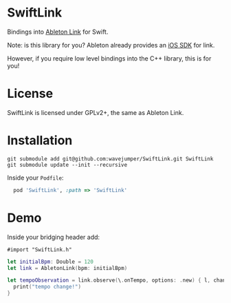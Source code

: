# SwiftLink

Bindings into [Ableton Link](https://github.com/Ableton/link) for Swift.

Note: is this library for you? Ableton already provides an [iOS SDK](https://github.com/Ableton/LinkKit) for link. 

However, if you require low level bindings into the C++ library, this is for you!

# License

SwiftLink is licensed under GPLv2+, the same as Ableton Link.

# Installation 

```
git submodule add git@github.com:wavejumper/SwiftLink.git SwiftLink
git submodule update --init --recursive
```

Inside your `Podfile`:

```ruby
  pod 'SwiftLink', :path => 'SwiftLink'
```

# Demo

Inside your bridging header add:

```
#import "SwiftLink.h"
```


```swift
let initialBpm: Double = 120
let link = AbletonLink(bpm: initialBpm)

let tempoObservation = link.observe(\.onTempo, options: .new) { l, change in
  print("tempo change!")
}
```
